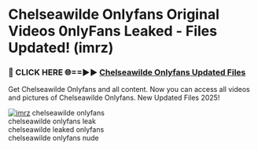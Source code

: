 # Chelseawilde Onlyfans Original Videos 0nlyFans Leaked - Files Updated! (imrz)

<h3>🔴 CLICK HERE 🌐==►► <a href="https://tinyurl.com/3hn5wdd3" rel="nofollow">Chelseawilde Onlyfans Updated Files</a></h3>

Get Chelseawilde Onlyfans and all content. Now you can access all videos and pictures of Chelseawilde Onlyfans. New Updated Files 2025!

[![imrz](https://i.imgur.com/4HnBqBT.gif)](https://tinyurl.com/3hn5wdd3)
chelseawilde onlyfans<br>
chelseawilde onlyfans leak<br>
chelseawilde leaked onlyfans<br>
chelseawilde onlyfans nude